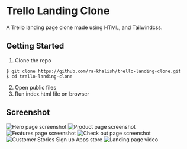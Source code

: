 # Trello Landing Clone
A Trello landing page clone made using HTML, and Tailwindcss.

## Getting Started
1. Clone the repo
```
$ git clone https://github.com/ra-khalish/trello-landing-clone.git
$ cd trello-landing-clone
```

2. Open public files
3. Run index.html file on browser

## Screenshot
![Hero page screenshot](https://imgur.com/BdGhUA5.jpg)
![Product page screenshot](https://imgur.com/2gFC0KF.jpg)
![Features page screenshot](https://imgur.com/zRCcnoa.jpg)
![Check out page screenshot](https://imgur.com/4ZWCOc4.jpg)
![Customer Stories Sign up Apps store](https://imgur.com/xb9ijzF.jpg)
![Landing page video](/src/assets/screenshot/landingpage.gif)